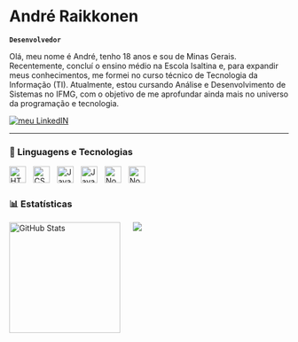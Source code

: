 #  André Raikkonen

**`Desenvolvedor`**

Olá, meu nome é André, tenho 18 anos e sou de Minas Gerais. Recentemente, concluí o ensino médio na Escola Isaltina e, para expandir meus conhecimentos, me formei no curso técnico de Tecnologia da Informação (TI). Atualmente, estou cursando Análise e Desenvolvimento de Sistemas no IFMG, com o objetivo de me aprofundar ainda mais no universo da programação e tecnologia.

<p align="left">
    <a href="https://www.linkedin.com/in/andré-raikkonen-517630346/">
        <img 
            alt="meu LinkedIN" 
            title="Total de estrelas LinkedIN" 
            src="https://img.shields.io/badge/LinkedIn-0077B5?style=for-the-badge&logo=linkedin&logoColor=white"
        />
    </a>
    
</p>

---

### 🤖 Linguagens e Tecnologias

<img 
    align="left" 
    alt="HTML"
    title="HTML" 
    width="30px" 
    style="padding-right: 10px;" 
    src="https://cdn.jsdelivr.net/gh/devicons/devicon@latest/icons/html5/html5-original.svg" 
/>
<img 
    align="left" 
    alt="CSS" 
    title="CSS"
    width="30px" 
    style="padding-right: 10px;" 
    src="https://cdn.jsdelivr.net/gh/devicons/devicon@latest/icons/css3/css3-original.svg" 
/>
<img 
    align="left" 
    alt="JavaScript" 
    title="JavaScript"
    width="30px" 
    style="padding-right: 10px;" 
    src="https://cdn.jsdelivr.net/gh/devicons/devicon@latest/icons/javascript/javascript-original.svg" 
/>
<img 
    align="left" 
    alt="JavaScript" 
    title="JavaScript"
    width="30px" 
    style="padding-right: 10px;" 
    src="https://cdn.jsdelivr.net/gh/devicons/devicon@latest/icons/linux/linux-original.svg" 
/>
<img 
    align="left" 
    alt="Node" 
    title="node"
    width="30px" 
    style="padding-right: 10px;" 
    src="https://cdn.jsdelivr.net/gh/devicons/devicon@latest/icons/nodejs/nodejs-original-wordmark.svg" 
/>

<img 
    align="left" 
    alt="Node" 
    title="node"
    width="30px" 
    style="padding-right: 10px;" 
    src="https://cdn.jsdelivr.net/gh/devicons/devicon@latest/icons/java/java-original.svg" 
/>

<br/>
<br/>

### 📊 Estatísticas
 
<p>
  <img 
    align="left" 
    alt="GitHub Stats" 
    height="200" 
    style="padding-right: 20px;" 
    src="https://github-readme-stats.vercel.app/api?username=RaikkonenDev&show_icons=true&theme=tokyonight&include_all_commits=true&locale=pt-br" 
     <div>
   <a href="https://github.com/Gurupreet">
  <img align="center" src="https://github-readme-stats.vercel.app/api/top-langs/?username=RaikkonenDev&theme=dracula&hide_langs_below=1" />
</a>
</div>
  
 


 <br/><br/>
</div>





</a>


  

</p>
